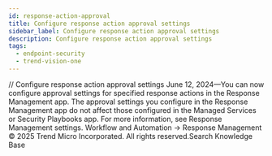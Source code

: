 ```yaml
---
id: response-action-approval
title: Configure response action approval settings
sidebar_label: Configure response action approval settings
description: Configure response action approval settings
tags:
  - endpoint-security
  - trend-vision-one
---
```


/*<![CDATA[*/ $('#title').html($('meta[name=map-description]').attr('content')); /*]]>*/ Configure response action approval settings June 12, 2024—You can now configure approval settings for specified response actions in the Response Management app. The approval settings you configure in the Response Management app do not affect those configured in the Managed Services or Security Playbooks app. For more information, see Response Management settings. Workflow and Automation → Response Management © 2025 Trend Micro Incorporated. All rights reserved.Search Knowledge Base